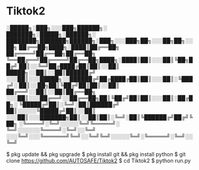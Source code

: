 # Tiktok2


░█████╗░███╗░░░███╗██████╗░  ███████╗░█████╗░██████╗░  ████████╗███████╗██████╗░███╗░░░███╗██╗░░░██╗██╗░░██╗
██╔══██╗████╗░████║██╔══██╗  ██╔════╝██╔══██╗██╔══██╗  ╚══██╔══╝██╔════╝██╔══██╗████╗░████║██║░░░██║╚██╗██╔╝
██║░░╚═╝██╔████╔██║██║░░██║  █████╗░░██║░░██║██████╔╝  ░░░██║░░░█████╗░░██████╔╝██╔████╔██║██║░░░██║░╚███╔╝░
██║░░██╗██║╚██╔╝██║██║░░██║  ██╔══╝░░██║░░██║██╔══██╗  ░░░██║░░░██╔══╝░░██╔══██╗██║╚██╔╝██║██║░░░██║░██╔██╗░
╚█████╔╝██║░╚═╝░██║██████╔╝  ██║░░░░░╚█████╔╝██║░░██║  ░░░██║░░░███████╗██║░░██║██║░╚═╝░██║╚██████╔╝██╔╝╚██╗
░╚════╝░╚═╝░░░░░╚═╝╚═════╝░  ╚═╝░░░░░░╚════╝░╚═╝░░╚═╝  ░░░╚═╝░░░╚══════╝╚═╝░░╚═╝╚═╝░░░░░╚═╝░╚═════╝░╚═╝░░╚═╝




$ pkg update && pkg upgrade
$ pkg install git && pkg install python
$ git clone https://github.com/AUTOSAFE/Tiktok2
$ cd Tiktok2
$ python run.py
